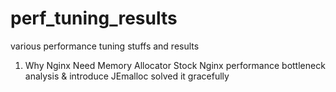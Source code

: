 # perf_tuning_results
various performance tuning stuffs and results

1. Why Nginx Need Memory Allocator
Stock Nginx performance bottleneck analysis & introduce JEmalloc solved it gracefully
